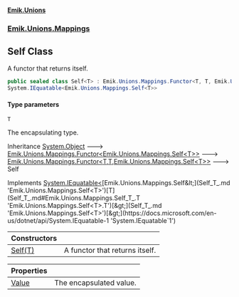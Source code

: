 #### [Emik.Unions](index.md 'index')
### [Emik.Unions.Mappings](Emik.Unions.Mappings.md 'Emik.Unions.Mappings')

## Self<T> Class

A functor that returns itself.

```csharp
public sealed class Self<T> : Emik.Unions.Mappings.Functor<T, T, Emik.Unions.Mappings.Self<T>>,
System.IEquatable<Emik.Unions.Mappings.Self<T>>
```
#### Type parameters

<a name='Emik.Unions.Mappings.Self_T_.T'></a>

`T`

The encapsulating type.

Inheritance [System.Object](https://docs.microsoft.com/en-us/dotnet/api/System.Object 'System.Object') &#129106; [Emik.Unions.Mappings.Functor&lt;](Functor_TType_.md 'Emik.Unions.Mappings.Functor<TType>')[Emik.Unions.Mappings.Self&lt;](Self_T_.md 'Emik.Unions.Mappings.Self<T>')[T](Self_T_.md#Emik.Unions.Mappings.Self_T_.T 'Emik.Unions.Mappings.Self<T>.T')[&gt;](Self_T_.md 'Emik.Unions.Mappings.Self<T>')[&gt;](Functor_TType_.md 'Emik.Unions.Mappings.Functor<TType>') &#129106; [Emik.Unions.Mappings.Functor&lt;](Functor_T,TResult,TType_.md 'Emik.Unions.Mappings.Functor<T,TResult,TType>')[T](Self_T_.md#Emik.Unions.Mappings.Self_T_.T 'Emik.Unions.Mappings.Self<T>.T')[,](Functor_T,TResult,TType_.md 'Emik.Unions.Mappings.Functor<T,TResult,TType>')[T](Self_T_.md#Emik.Unions.Mappings.Self_T_.T 'Emik.Unions.Mappings.Self<T>.T')[,](Functor_T,TResult,TType_.md 'Emik.Unions.Mappings.Functor<T,TResult,TType>')[Emik.Unions.Mappings.Self&lt;](Self_T_.md 'Emik.Unions.Mappings.Self<T>')[T](Self_T_.md#Emik.Unions.Mappings.Self_T_.T 'Emik.Unions.Mappings.Self<T>.T')[&gt;](Self_T_.md 'Emik.Unions.Mappings.Self<T>')[&gt;](Functor_T,TResult,TType_.md 'Emik.Unions.Mappings.Functor<T,TResult,TType>') &#129106; Self<T>

Implements [System.IEquatable&lt;](https://docs.microsoft.com/en-us/dotnet/api/System.IEquatable-1 'System.IEquatable`1')[Emik.Unions.Mappings.Self&lt;](Self_T_.md 'Emik.Unions.Mappings.Self<T>')[T](Self_T_.md#Emik.Unions.Mappings.Self_T_.T 'Emik.Unions.Mappings.Self<T>.T')[&gt;](Self_T_.md 'Emik.Unions.Mappings.Self<T>')[&gt;](https://docs.microsoft.com/en-us/dotnet/api/System.IEquatable-1 'System.IEquatable`1')

| Constructors | |
| :--- | :--- |
| [Self(T)](Self_T_..ctor(T).md 'Emik.Unions.Mappings.Self<T>.Self(T)') | A functor that returns itself. |

| Properties | |
| :--- | :--- |
| [Value](Self_T_.Value().md 'Emik.Unions.Mappings.Self<T>.Value') | The encapsulated value. |
